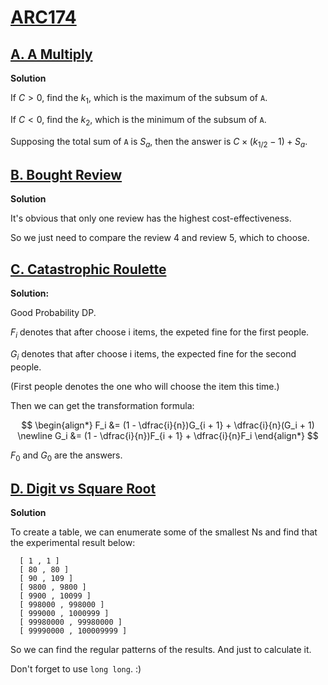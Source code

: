 # [ARC174](https://atcoder.jp/contests/arc174)

## [A. A Multiply](https://atcoder.jp/contests/arc174/tasks/arc174_a)

**Solution**

  If $C > 0$, find the $k_1$, which is the maximum of the subsum of `A`.

  If $C < 0$, find the $k_2$, which is the minimum of the subsum of `A`.

  Supposing the total sum of `A` is $S_a$, then the answer is $C \times (k_{1 / 2} - 1) + S_a$. 


## [B. Bought Review](https://atcoder.jp/contests/arc174/tasks/arc174_b)

**Solution**

  It's obvious that only one review has the highest cost-effectiveness.

  So we just need to compare the review 4 and review 5, which to choose.



## [C. Catastrophic Roulette](https://atcoder.jp/contests/arc174/tasks/arc174_c)

**Solution:**

  Good Probability DP.

  $F_i$ denotes that after choose i items, the expeted fine for the first people.

  $G_i$ denotes that after choose i items, the expected fine for the second people.

  (First people denotes the one who will choose the item this time.)

  Then we can get the transformation formula:

$$
\begin{align*}
    F_i &= (1 - \dfrac{i}{n})G_{i + 1} + \dfrac{i}{n}(G_i + 1)  \newline
    G_i &= (1 - \dfrac{i}{n})F_{i + 1} + \dfrac{i}{n}F_i
\end{align*}
$$

  $F_0$ and $G_0$ are the answers.


## [D. Digit vs Square Root](https://atcoder.jp/contests/arc174/tasks/arc174_c)

**Solution**

  To create a table, we can enumerate some of the smallest Ns and find that the experimental result below:

  ```
    [ 1 , 1 ]
    [ 80 , 80 ]
    [ 90 , 109 ]
    [ 9800 , 9800 ]
    [ 9900 , 10099 ]
    [ 998000 , 998000 ]
    [ 999000 , 1000999 ]
    [ 99980000 , 99980000 ]
    [ 99990000 , 100009999 ]
  ```

  So we can find the regular patterns of the results. And just to calculate it. 

  Don't forget to use `long long`. :)
